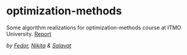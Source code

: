 # optimization-methods

Some algorithm realizations for optimization-methods course at ITMO University.
[Report](https://docs.google.com/document/d/15A0OtBmofoJvx3diIqt0IOP1acya5zlj7kXoO8yGOMk/edit?usp=sharing)

*by [Fedor](https://github.com/Brat-vseznamus), [Nikita](https://github.com/T-y-c-o-o-n) & [Salavat](https://github.com/salavay)*
